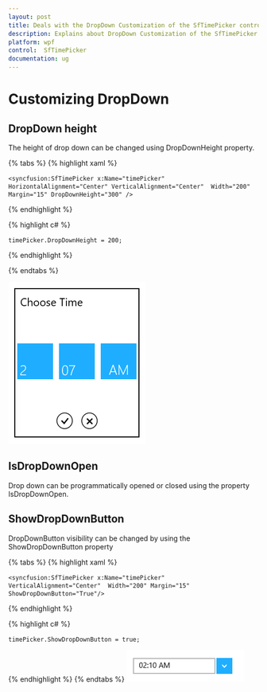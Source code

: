 ```yaml
---
layout: post
title: Deals with the DropDown Customization of the SfTimePicker control for WPF
description: Explains about DropDown Customization of the SfTimePicker control for WPF
platform: wpf
control:  SfTimePicker
documentation: ug
---
```

# Customizing DropDown

## DropDown height

The height of drop down can be changed using DropDownHeight property.

{% tabs %}
{% highlight xaml %}

	<syncfusion:SfTimePicker x:Name="timePicker" HorizontalAlignment="Center" VerticalAlignment="Center"  Width="200" Margin="15" DropDownHeight="300" />

{% endhighlight %}

{% highlight c# %}

	timePicker.DropDownHeight = 200;

{% endhighlight %}

{% endtabs %}

![](Features_images/Customizing-DropDown_img2.png)


## IsDropDownOpen

Drop down can be programmatically opened or closed using the property IsDropDownOpen.

## ShowDropDownButton

DropDownButton visibility can be changed by using the ShowDropDownButton property

{% tabs %}
{% highlight xaml %}

	<syncfusion:SfTimePicker x:Name="timePicker" VerticalAlignment="Center"  Width="200" Margin="15" ShowDropDownButton="True"/>

{% endhighlight %}

{% highlight c# %}

	timePicker.ShowDropDownButton = true;

{% endhighlight %}
{% endtabs %}
![](Features_images/Customizing-DropDown_img3.png)